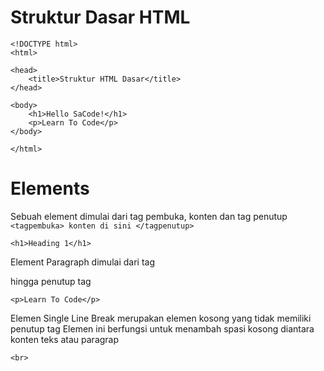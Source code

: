 # Struktur Dasar HTML

    <!DOCTYPE html>
    <html>

    <head>
        <title>Struktur HTML Dasar</title>
    </head>

    <body>
        <h1>Hello SaCode!</h1>
        <p>Learn To Code</p>
    </body>

    </html>

# Elements

Sebuah element dimulai dari tag pembuka, konten dan tag penutup `<tagpembuka> konten di sini </tagpenutup>`
        
    <h1>Heading 1</h1>

Element Paragraph dimulai dari tag <p> hingga penutup tag

    <p>Learn To Code</p>

Elemen Single Line Break merupakan elemen kosong yang tidak memiliki penutup tag Elemen ini berfungsi untuk menambah spasi kosong diantara konten teks atau paragrap

    <br>